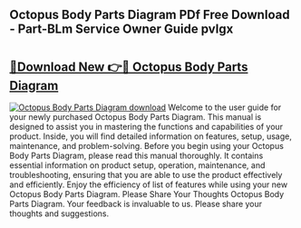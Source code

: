 ## Octopus Body Parts Diagram PDf Free Download - Part-BLm Service Owner Guide pvlgx

# <h2><a href="http://dfiork.blite.top/?on=Octopus+Body+Parts+Diagram">🔗Download New 👉🔴 Octopus Body Parts Diagram</a></h2>

[![Octopus Body Parts Diagram download](https://i.imgur.com/lujVjoI.png)](http://dfiork.blite.top/?on=Octopus+Body+Parts+Diagram)
Welcome to the user guide for your newly purchased Octopus Body Parts Diagram. This manual is designed to assist you in mastering the functions and capabilities of your product. Inside, you will find detailed information on features, setup, usage, maintenance, and problem-solving. Before you begin using your Octopus Body Parts Diagram, please read this manual thoroughly. It contains essential information on product setup, operation, maintenance, and troubleshooting, ensuring that you are able to use the product effectively and efficiently. Enjoy the efficiency of list of features while using your new Octopus Body Parts Diagram. Please Share Your Thoughts Octopus Body Parts Diagram. Your feedback is invaluable to us. Please share your thoughts and suggestions.
